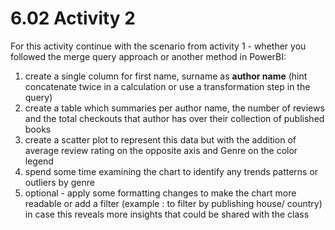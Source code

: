 # 6.02 Activity 2 

For this activity continue with the scenario from activity 1 - whether you followed the merge query approach or another method in PowerBI:

1. create a single column for first name, surname as **author name** (hint concatenate twice in a calculation or use a transformation step in the query) 
2. create a table which summaries per author name, the number of reviews and the total checkouts that author has over their collection of published books 
3. create a scatter plot to represent this data but with the addition of average review rating on the opposite axis and Genre on the color legend
4. spend some time examining the chart to identify any trends patterns or outliers by genre 
5. optional - apply some formatting changes to make the chart more readable or add a filter (example : to filter by publishing house/ country) in case this reveals more insights that could be shared with the class 
